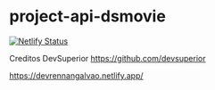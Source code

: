 # project-api-dsmovie
[![Netlify Status](https://api.netlify.com/api/v1/badges/5e8b90db-88bb-4763-a79b-d3f45d9fdc89/deploy-status)](https://app.netlify.com/sites/devrennangalvao/deploys)

Creditos DevSuperior
https://github.com/devsuperior

https://devrennangalvao.netlify.app/
